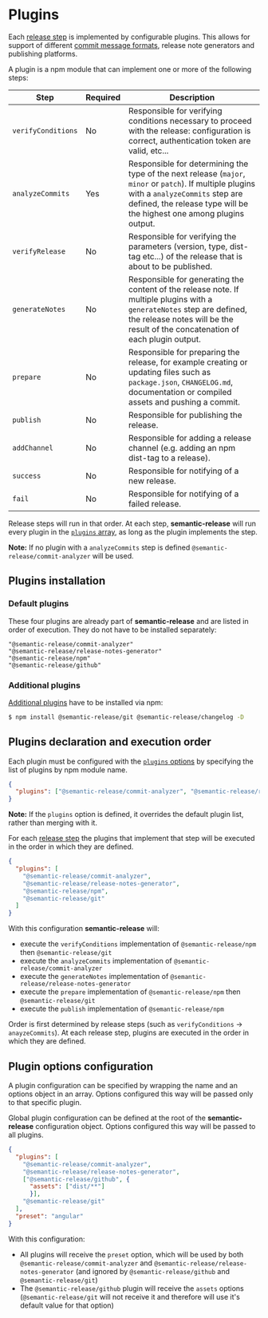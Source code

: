 # Plugins

Each [release step](../../README.md#release-steps) is implemented by configurable plugins. This allows for support of different [commit message formats](../../README.md#commit-message-format), release note generators and publishing platforms.

A plugin is a npm module that can implement one or more of the following steps:

| Step               | Required | Description                                                                                                                                                                                                          |
|--------------------|----------|----------------------------------------------------------------------------------------------------------------------------------------------------------------------------------------------------------------------|
| `verifyConditions` | No       | Responsible for verifying conditions necessary to proceed with the release: configuration is correct, authentication token are valid, etc...                                                                         |
| `analyzeCommits`   | Yes      | Responsible for determining the type of the next release (`major`, `minor` or `patch`). If multiple plugins with a `analyzeCommits` step are defined, the release type will be the highest one among plugins output. |
| `verifyRelease`    | No       | Responsible for verifying the parameters (version, type, dist-tag etc...) of the release that is about to be published.                                                                                              |
| `generateNotes`    | No       | Responsible for generating the content of the release note. If multiple plugins with a `generateNotes` step are defined, the release notes will be the result of the concatenation of each plugin output.            |
| `prepare`          | No       | Responsible for preparing the release, for example creating or updating files such as `package.json`, `CHANGELOG.md`, documentation or compiled assets and pushing a commit.                                         |
| `publish`          | No       | Responsible for publishing the release.                                                                                                                                                                              |
| `addChannel`       | No       | Responsible for adding a release channel (e.g. adding an npm dist-tag to a release).                                                                                                                                 |
| `success`          | No       | Responsible for notifying of a new release.                                                                                                                                                                          |
| `fail`             | No       | Responsible for notifying of a failed release.                                                                                                                                                                       |

Release steps will run in that order. At each step, **semantic-release** will run every plugin in the [`plugins` array](#plugins-declaration-and-execution-order), as long as the plugin implements the step.

**Note:** If no plugin with a `analyzeCommits` step is defined `@semantic-release/commit-analyzer` will be used.

## Plugins installation

### Default plugins

These four plugins are already part of **semantic-release** and are listed in order of execution. They do not have to be installed separately:
```
"@semantic-release/commit-analyzer"
"@semantic-release/release-notes-generator"
"@semantic-release/npm"
"@semantic-release/github"
```

### Additional plugins

[Additional plugins](../extending/plugins-list.md) have to be installed via npm:

```bash
$ npm install @semantic-release/git @semantic-release/changelog -D
```

## Plugins declaration and execution order

Each plugin must be configured with the [`plugins` options](./configuration.md#plugins) by specifying the list of plugins by npm module name.

```json
{
  "plugins": ["@semantic-release/commit-analyzer", "@semantic-release/release-notes-generator", "@semantic-release/npm"]
}
```

**Note:** If the `plugins` option is defined, it overrides the default plugin list, rather than merging with it.

For each [release step](../../README.md#release-steps) the plugins that implement that step will be executed in the order in which they are defined.

```json
{
  "plugins": [
    "@semantic-release/commit-analyzer",
    "@semantic-release/release-notes-generator",
    "@semantic-release/npm",
    "@semantic-release/git"
  ]
}
```

With this configuration **semantic-release** will:
- execute the `verifyConditions` implementation of `@semantic-release/npm` then `@semantic-release/git`
- execute the `analyzeCommits` implementation of `@semantic-release/commit-analyzer`
- execute the `generateNotes` implementation of `@semantic-release/release-notes-generator`
- execute the `prepare` implementation of `@semantic-release/npm` then `@semantic-release/git`
- execute the `publish` implementation of `@semantic-release/npm`

Order is first determined by release steps (such as `verifyConditions` → `anayzeCommits`). At each release step, plugins are executed in the order in which they are defined.

## Plugin options configuration

A plugin configuration can be specified by wrapping the name and an options object in an array. Options configured this way will be passed only to that specific plugin.

Global plugin configuration can be defined at the root of the **semantic-release** configuration object. Options configured this way will be passed to all plugins.

```json
{
  "plugins": [
    "@semantic-release/commit-analyzer",
    "@semantic-release/release-notes-generator",
    ["@semantic-release/github", {
      "assets": ["dist/**"]
      }],
    "@semantic-release/git"
  ],
  "preset": "angular"
}
```

With this configuration:
- All plugins will receive the `preset` option, which will be used by both `@semantic-release/commit-analyzer` and `@semantic-release/release-notes-generator` (and ignored by `@semantic-release/github` and `@semantic-release/git`)
- The `@semantic-release/github` plugin will receive the `assets` options (`@semantic-release/git` will not receive it and therefore will use it's default value for that option)
